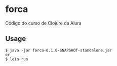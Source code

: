 # forca

Código do curso de Clojure da Alura

## Usage

    $ java -jar forca-0.1.0-SNAPSHOT-standalone.jar
    or
    $ lein run

